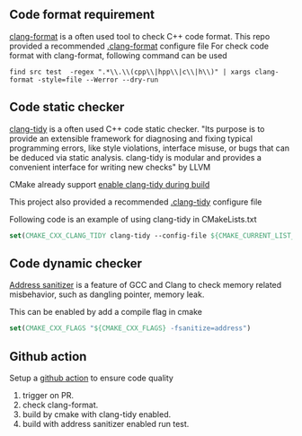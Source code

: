## Code format requirement

[clang-format](https://clang.llvm.org/docs/ClangFormat.html) is a often used tool to check C++ code format.
This repo provided a recommended [.clang-format](../.clang-format) configure file
For check code format with clang-format, following command can be used

```shell
find src test  -regex ".*\\.\\(cpp\\|hpp\\|c\\|h\\)" | xargs clang-format -style=file --Werror --dry-run
```

## Code static checker

[clang-tidy](https://clang.llvm.org/extra/clang-tidy/) is a often used C++ code static checker. "Its purpose is to provide an extensible framework for diagnosing and fixing typical programming errors, like style violations, interface misuse, or bugs that can be deduced via static analysis. clang-tidy is modular and provides a convenient interface for writing new checks" by LLVM

CMake already support [enable clang-tidy during build](https://cmake.org/cmake/help/latest/variable/CMAKE_LANG_CLANG_TIDY.html)

This project also provided a recommended [.clang-tidy](../.clang-tidy) configure file

Following code is an example of using clang-tidy in CMakeLists.txt

```cmake
set(CMAKE_CXX_CLANG_TIDY clang-tidy --config-file ${CMAKE_CURRENT_LIST_DIR}/.clang-tidy "--header-filter=${CMAKE_CURRENT_LIST_DIR}/(src|tests)/.*")
```

## Code dynamic checker

[Address sanitizer](https://clang.llvm.org/docs/AddressSanitizer.html) is a feature of GCC and Clang to check memory related misbehavior, such as dangling pointer, memory leak.

This can be enabled by add a compile flag in cmake

```cmake
set(CMAKE_CXX_FLAGS "${CMAKE_CXX_FLAGS} -fsanitize=address")
```

## Github action

Setup a [github action](https://docs.github.com/en/actions) to ensure code quality

1.  trigger on PR.
2.  check clang-format.
3.  build by cmake with clang-tidy enabled.
4.  build with address sanitizer enabled run test.
